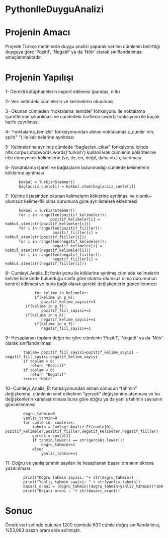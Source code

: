 # PythonIleDuyguAnalizi
# Projenin Amacı
Projede Türkçe metinlerde duygu analizi yaparak  verilen cümlenin belirttiği duyguya göre  ‘Pozitif’, ‘Negatif’ ya da  ‘Nötr’ olarak sınıflandırılması amaçlanmaktadır.

# Projenin Yapılışı
1-	Gerekli kütüphanelerin import edilmesi (pandas, nltk)

2-	Veri setindeki cümlelerin ve kelimelerin okunması, 

3-	Okunan cümleden “noktalama_temizle” fonksiyonu ile noktalama işaretlerinin çıkarılması ve cümledeki harflerin lower() fonksiyonu ile küçük harfe çevrilmesi

4-	“noktalama_temizle” fonksiyonundan alınan noktalamasiz_cumle’ nin; split(“ “) ile kelimelerine ayrılması 

5-	Kelimelerine ayrılmış cümlede “baglaclari_cikar” fonksiyonu içinde nltk.corpus.stopwords.words('turkish') kullanılarak cümlenin polaritesine etki etmeyecek kelimelerin (ve, ile, en, değil, daha vb.) çıkarılması 

6-	Nokatalama işareti ve bağlaçların bulunmadığı cümlede kelimelerin köklerine ayrılması 

          kokbul = TurkishStemmer()
          baglacsiz_cumle[i] = kokbul.stem(baglacsiz_cumle[i])

7-	Kelime listesinden okunan kelimelerin köklerine ayrılması ve olumlu–olumsuz  kelime-fiil olma durumuna göre ayrı listelere eklenmesi

          kokbul = TurkishStemmer()
          for i in range(len(pozitif_kelimeler)):
   			            pozitif_kelimeler[i] = kokbul.stem(str(pozitif_kelimeler[i]))
          for i in range(len(pozitif_fiiller)):
    			         pozitif_fiiller[i] = kokbul.stem(str(pozitif_fiiller[i]))
          for i in range(len(negatif_kelimeler)):
    			         negatif_kelimeler[i] = kokbul.stem(str(negatif_kelimeler[i]))
          for i in range(len(negatif_fiiller)):
    			         negatif_fiiller[i] = kokbul.stem(str(negatif_fiiller[i]))
 
8-	Cumleyi_Analiz_Et fonksiyonu ile köklerine ayrılmış cümlede kelimelerin kelime listesinde bulunduğu sınıfa göre olumlu-olumsuz olma durumunun kontrol edilmesi ve buna bağlı olarak gerekli değişkenlerin güncellenmesi

                 for kelime in kelimeler:
        		 if(kelime in p_k):
            		pozitif_kelime_sayisi+=1
       		 if(kelime in p_f):
            		pozitif_fiil_sayisi+=1
      		 if(kelime in n_k):
          			negatif_kelime_sayisi+=1
        		 if(kelime in n_f):
            		negatif_fiil_sayisi+=1

9-	Hesaplanan toplam değerine göre cümlenin ‘Pozitif’, ‘Negatif’ ya da  ‘Nötr’ olarak sınıflandırılması

            toplam= pozitif_fiil_sayisi+pozitif_kelime_sayisi - negatif_fiil_sayisi-negatif_kelime_sayisi
            if toplam > 0:
               return "Pozitif"
            if toplam < 0:
               return "Negatif"
            return "Nötr"

10-	Cumleyi_Analiz_Et fonksiyonundan alınan sonucun “tahmin” değişkenine, cümlenin sınıf etiketinin “gerçek” değişkenine atanması ve bu değişkenlerin karşılaştırılması buna göre doğru ya da yanlış tahmin sayısının güncellenmesi

            dogru_tahmin=0
            yanlis_tahmin=0
            for cumle in  cumleler:
                tahmin = Cumleyi_Analiz_Et(cumle[0], pozitif_kelimeler,pozitif_fiiller,negatif_kelimeler,negatif_fiiller)
                gercek = cumle[1]
                if tahmin.lower() == str(gercek).lower():
                    dogru_tahmin+=1
                else:
                    yanlis_tahmin+=1

11-	Doğru ve yanlış tahmin sayıları ile hesaplanan başarı oranının ekrana yazdırılması

            print("Doğru tahmin sayisi: "+ str(dogru_tahmin))
            print("Yanlış tahmin sayisi: " + str(yanlis_tahmin))
            basari_orani = (dogru_tahmin/(dogru_tahmin+yanlis_tahmin))*100
            print("Başarı oranı : "+ str(basari_orani))
            
# Sonuc
Örnek veri setinde bulunan 1200 cümlede 637 cümle doğru sınıflandırılmış, %53,083 başarı oranı elde edilmiştir. 

